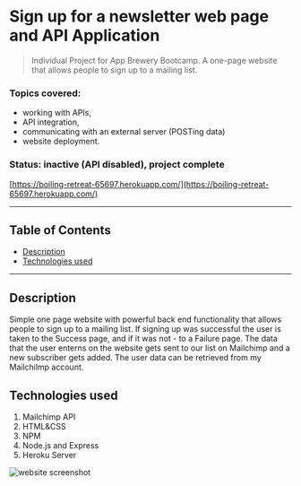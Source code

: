 # Sign up for a newsletter web page and API Application

> Individual Project for App Brewery Bootcamp. A one-page website that allows people to sign up to a mailing list.

### Topics covered: 
- working with APIs, 
- API integration, 
- communicating with an external server (POSTing data)
- website deployment.

### Status: inactive (API disabled), project complete

[https://boiling-retreat-65697.herokuapp.com/](https://boiling-retreat-65697.herokuapp.com/)
___
## Table of Contents
- [Description](#description)
- [Technologies used](#technologies-used)

---
## Description
Simple one page website with powerful back end functionality that allows people to sign up to a mailing list. If signing up was successful the user is taken to the Success page, and if it was not - to a Failure page. The data that the user enterns on the website gets sent to our list on Mailchimp and a new subscriber gets added. The user data can be retrieved from my Mailchilmp account.


## Technologies used
1. Mailchimp API
2. HTML&CSS
3. NPM
4. Node.js and Express
5. Heroku Server

<img src="https://drive.google.com/uc?export=view&id=1fVXLcWQIsEPkldC2CYZm5Jz7hbQCIgX4" alt="website screenshot" />
